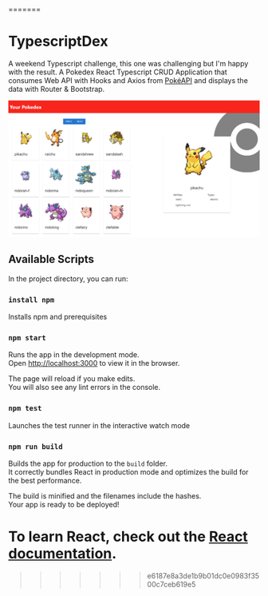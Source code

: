 
=======
# TypescriptDex

A weekend Typescript challenge, this one was challenging but I'm happy with the result. 
A Pokedex React Typescript CRUD Application that consumes Web API with Hooks and Axios from [PokéAPI](https://pokeapi.co/) and displays the data with Router & Bootstrap.


![a screenshot of the web app](pokedex.png)



## Available Scripts

In the project directory, you can run:

### `install npm`
Installs npm and prerequisites

### `npm start`

Runs the app in the development mode.\
Open [http://localhost:3000](http://localhost:3000) to view it in the browser.

The page will reload if you make edits.\
You will also see any lint errors in the console.

### `npm test`

Launches the test runner in the interactive watch mode

### `npm run build`

Builds the app for production to the `build` folder.\
It correctly bundles React in production mode and optimizes the build for the best performance.

The build is minified and the filenames include the hashes.\
Your app is ready to be deployed!



To learn React, check out the [React documentation](https://reactjs.org/).
=======

>>>>>>> e6187e8a3de1b9b01dc0e0983f3500c7ceb619e5
